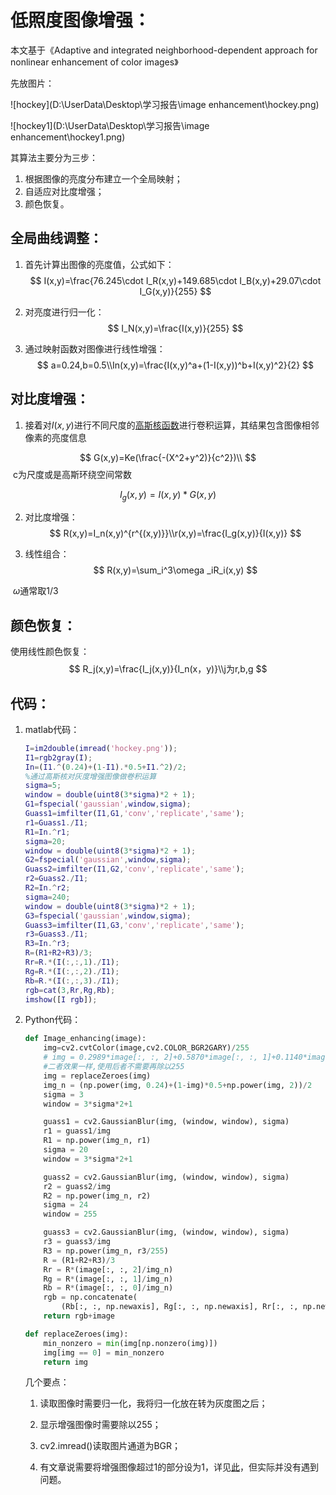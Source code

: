 # 低照度图像增强：

本文基于《Adaptive and integrated neighborhood-dependent approach for nonlinear enhancement of color images》

先放图片：

![hockey](D:\UserData\Desktop\学习报告\image enhancement\hockey.png)

![hockey1](D:\UserData\Desktop\学习报告\image enhancement\hockey1.png)

其算法主要分为三步：

1. 根据图像的亮度分布建立一个全局映射；
2. 自适应对比度增强；
3. 颜色恢复。

## 全局曲线调整：

1. 首先计算出图像的亮度值，公式如下：
   $$
   I(x,y)=\frac{76.245\cdot I_R(x,y)+149.685\cdot I_B(x,y)+29.07\cdot I_G(x,y)}{255}
   $$
   
2. 对亮度进行归一化：
   $$
   I_N(x,y)=\frac{I(x,y)}{255}
   $$

3. 通过映射函数对图像进行线性增强：
   $$
   a=0.24,b=0.5\\In(x,y)=\frac{I(x,y)^a+(1-I(x,y))^b+I(x,y)^2}{2}
   $$
   
## 对比度增强：

1. 接着对$I(x,y)$进行不同尺度的[高斯核函数](https://blog.csdn.net/qq_37942706/article/details/94996613)进行卷积运算，其结果包含图像相邻像素的亮度信息


$$
G(x,y)=Ke(\frac{-(X^2+y^2)}{c^2})\\
$$
​		c为尺度或是高斯环绕空间常数


$$
I_g(x,y)=I(x,y)\ast G(x,y)
$$


2. 对比度增强：
   $$
   R(x,y)=I_n(x,y)^{r^{(x,y)}}\\r(x,y)=\frac{I_g(x,y)}{I(x,y)}
   $$
   
3. 线性组合：
   $$
   R(x,y)=\sum_i^3\omega _iR_i(x,y)
   $$
   
   

​      $\omega$通常取1/3
## 颜色恢复：

使用线性颜色恢复：
$$
R_j(x,y)=\frac{I_j(x,y)}{I_n(x，y)}\\j为r,b,g
$$



## 代码：

1. matlab代码：

   ```matlab
   I=im2double(imread('hockey.png'));
   I1=rgb2gray(I);
   In=(I1.^(0.24)+(1-I1).*0.5+I1.^2)/2;
   %通过高斯核对灰度增强图像做卷积运算
   sigma=5;
   window = double(uint8(3*sigma)*2 + 1);
   G1=fspecial('gaussian',window,sigma);
   Guass1=imfilter(I1,G1,'conv','replicate','same');
   r1=Guass1./I1;
   R1=In.^r1;
   sigma=20;
   window = double(uint8(3*sigma)*2 + 1);
   G2=fspecial('gaussian',window,sigma);
   Guass2=imfilter(I1,G2,'conv','replicate','same');
   r2=Guass2./I1;
   R2=In.^r2;
   sigma=240;
   window = double(uint8(3*sigma)*2 + 1);
   G3=fspecial('gaussian',window,sigma);
   Guass3=imfilter(I1,G3,'conv','replicate','same');
   r3=Guass3./I1;
   R3=In.^r3;
   R=(R1+R2+R3)/3;
   Rr=R.*(I(:,:,1)./I1);
   Rg=R.*(I(:,:,2)./I1);
   Rb=R.*(I(:,:,3)./I1);
   rgb=cat(3,Rr,Rg,Rb);
   imshow([I rgb]);
   ```

   

2. Python代码：

   ```python
   def Image_enhancing(image):
       img=cv2.cvtColor(image,cv2.COLOR_BGR2GARY)/255
       # img = 0.2989*image[:, :, 2]+0.5870*image[:, :, 1]+0.1140*image[:, :, 0]
       #二者效果一样,使用后者不需要再除以255
       img = replaceZeroes(img)
       img_n = (np.power(img, 0.24)+(1-img)*0.5+np.power(img, 2))/2
       sigma = 3
       window = 3*sigma*2+1
   
       guass1 = cv2.GaussianBlur(img, (window, window), sigma)
       r1 = guass1/img
       R1 = np.power(img_n, r1)
       sigma = 20
       window = 3*sigma*2+1
   
       guass2 = cv2.GaussianBlur(img, (window, window), sigma)
       r2 = guass2/img
       R2 = np.power(img_n, r2)
       sigma = 24
       window = 255
   
       guass3 = cv2.GaussianBlur(img, (window, window), sigma)
       r3 = guass3/img
       R3 = np.power(img_n, r3/255)
       R = (R1+R2+R3)/3
       Rr = R*(image[:, :, 2]/img_n)
       Rg = R*(image[:, :, 1]/img_n)
       Rb = R*(image[:, :, 0]/img_n)
       rgb = np.concatenate(
           (Rb[:, :, np.newaxis], Rg[:, :, np.newaxis], Rr[:, :, np.newaxis]), axis=2)
       return rgb+image
   ```

   ```python
   def replaceZeroes(img):
       min_nonzero = min(img[np.nonzero(img)])
       img[img == 0] = min_nonzero
       return img
   ```

   几个要点：

   1. 读取图像时需要归一化，我将归一化放在转为灰度图之后；

   2. 显示增强图像时需要除以255；

   3. cv2.imread()读取图片通道为BGR；

   4. 有文章说需要将增强图像超过1的部分设为1，详见[此](https://blog.csdn.net/H_ran16/article/details/106337085?ops_request_misc=%257B%2522request%255Fid%2522%253A%2522161874878416780261938107%2522%252C%2522scm%2522%253A%252220140713.130102334.pc%255Fall.%2522%257D&request_id=161874878416780261938107&biz_id=0&utm_medium=distribute.pc_search_result.none-task-blog-2~all~first_rank_v2~rank_v29-1-106337085.first_rank_v2_pc_rank_v29&utm_term=An+Integrated+Neighborhood+Dependent+Approach+for+Nonlinear+Enhancement+of+Color+Images&spm=1018.2226.3001.4187)，但实际并没有遇到问题。